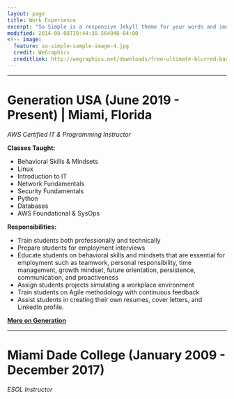 ```yaml
---
layout: page
title: Work Experience
excerpt: "So Simple is a responsive Jekyll theme for your words and images."
modified: 2014-08-08T19:44:38.564948-04:00
<!-- image:
  feature: so-simple-sample-image-4.jpg
  credit: WeGraphics
  creditlink: http://wegraphics.net/downloads/free-ultimate-blurred-background-pack/ -->
---
```


<hr/>

# **Generation USA (June 2019 - Present) | Miami, Florida**

*AWS Certified IT & Programming Instructor*

**Classes Taught:**
  * Behavioral Skills & Mindsets
  * Linux
  * Introduction to IT
  * Network Fundamentals
  * Security Fundamentals
  * Python 
  * Databases
  * AWS Foundational & SysOps

**Responsibilities:**
  * Train students both professionally and technically
  * Prepare students for employment interviews
  * Educate students on behavioral skills and mindsets that are essential for employment such as teamwork, personal responsibility, time management, growth mindset, future orientation, persistence, communication, and proactiveness
  * Assign students projects simulating a workplace environment
  * Train students on Agile methodology with continuous feedback
  * Assist students in creating their own resumes, cover letters, and LinkedIn profile.
  
 <a markdown="0" href="https://usa.generation.org/" class="btn"><strong>More on Generation</strong></a>
 
 <hr/>
 
# **Miami Dade College (January 2009 - December 2017)**

*ESOL Instructor*





[^1]: Example: *domain.com/category-name/post-title*
